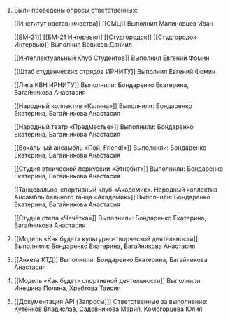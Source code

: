 1. Были проведены опросы ответственных:
	
	[[Институт наставничества]]
	[[СМЦ]]
	Выполнил Малиновцев Иван
	
	[[БМ-21]]
	[[БМ-21 Интервью]]
	[[Студгородок]]
	[[Студгородок Интервью]]
	Выполнил Вовиков Даниил
	
	[[Интеллектуальный Клуб Студентов]]
	Выполнил Евгений Фомин
	
	[[Штаб студенческих отрядов ИРНИТУ]]
	Выполнил Евгений Фомин
	
	[[Лига КВН ИРНИТУ]]
	Выполнили: Бондаренко Екатерина, Багайникова Анастасия
	
	[[Народный коллектив «Калина»]]
	Выполнили: Бондаренко Екатерина, Багайникова Анастасия
	
	[[Народный театр «Предместье»]]
	Выполнили: Бондаренко Екатерина, Багайникова Анастасия
	
	[[Вокальный ансамбль «Пой, Friend!»]]
	Выполнили: Бондаренко Екатерина, Багайникова Анастасия
	
	[[Студия этнической перкуссии «Этнобит»]]
	Выполнили: Бондаренко Екатерина, Багайникова Анастасия
	
	[[Танцевально-спортивный клуб «Академик». Народный коллектив Ансамбль бального танца «Академик»]]
	Выполнили: Бондаренко Екатерина, Багайникова Анастасия
	
	[[Студия степа «Чечётка»]]
	Выполнили: Бондаренко Екатерина, Багайникова Анастасия

2. [[Модель «Как будет» культурно-творческой деятельности]]
	Выполнили: Бондаренко Екатерина, Багайникова Анастасия

3. [[Анкета КТД]]
	Выполнили: Бондаренко Екатерина, Багайникова Анастасия
	
4. [[Модель «Как будет» спортивной деятельности]]
	Выполнили: Инешина Полина, Хребтова Таисия 

5. [[Документация API (Запросы)]]
	Ответственные за выполнение: Кутенков Владислав, Садовникова Мария, Комогорцева Юлия